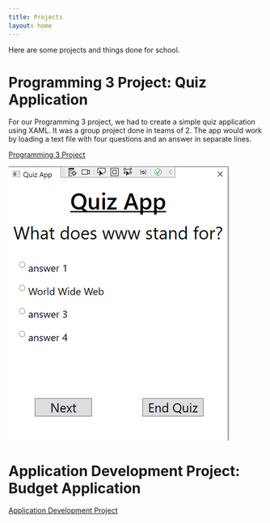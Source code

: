 ```yaml
---
title: Projects
layout: home
---
```


Here are some projects and things done for school.

# Programming 3 Project: Quiz Application

For our Programming 3 project, we had to create a simple quiz application using XAML. It was a group project done in teams of 2. The app would work by loading a text file with four questions and an answer in separate lines.

[Programming 3 Project](https://github.com/RobertCristianNeacsu/Programming3_Project/tree/main)

![Prog3Project](https://github.com/RobertCristianNeacsu/RobertCristianNeacsu.Github.io/blob/main/docs/assets/images/Programming3Project.PNG)


# Application Development Project: Budget Application

[Application Development Project](https://github.com/RobertCristianNeacsu/AppDev1_Project/tree/main)
